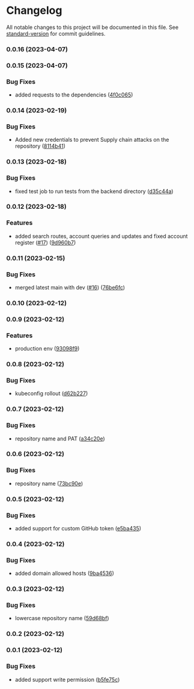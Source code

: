 # Changelog

All notable changes to this project will be documented in this file. See [standard-version](https://github.com/conventional-changelog/standard-version) for commit guidelines.

### 0.0.16 (2023-04-07)

### 0.0.15 (2023-04-07)


### Bug Fixes

* added requests to the dependencies ([4f0c065](https://github.com/ReSupplyOrg/dealer/commit/4f0c06510c3079f7c3ec2074044b59c4312b6f82))

### 0.0.14 (2023-02-19)


### Bug Fixes

* Added new credentials to prevent Supply chain attacks on the repository ([8114b41](https://github.com/ReSupplyOrg/dealer/commit/8114b41be7ea50578d60bf50a67734035308bcc8))

### 0.0.13 (2023-02-18)


### Bug Fixes

* fixed test job to run tests from the backend directory ([d35c44a](https://github.com/ReSupplyOrg/dealer/commit/d35c44a831f5f122c58f82a7555e8aeeebaa923b))

### 0.0.12 (2023-02-18)


### Features

* added search routes, account queries and updates and fixed account register ([#17](https://github.com/ReSupplyOrg/dealer/issues/17)) ([9d960b7](https://github.com/ReSupplyOrg/dealer/commit/9d960b74cddb99391c78ce37ce2cf7cb6e0af703))

### 0.0.11 (2023-02-15)


### Bug Fixes

* merged latest main with dev ([#16](https://github.com/ReSupplyOrg/dealer/issues/16)) ([76be6fc](https://github.com/ReSupplyOrg/dealer/commit/76be6fc227ead3a50bb16fe3d9b68a16d78e41c7))

### 0.0.10 (2023-02-12)

### 0.0.9 (2023-02-12)


### Features

* production env ([93098f9](https://github.com/ReSupplyOrg/dealer/commit/93098f9f94284a148bc3143c87e18149c1fc3452))

### 0.0.8 (2023-02-12)


### Bug Fixes

* kubeconfig rollout ([d62b227](https://github.com/ReSupplyOrg/dealer/commit/d62b2273fea8ef1f6a8fd980bddbce41741c1609))

### 0.0.7 (2023-02-12)


### Bug Fixes

* repository name and PAT ([a34c20e](https://github.com/ReSupplyOrg/dealer/commit/a34c20e20aa4af75e24586ff395c3a7b2a4579b5))

### 0.0.6 (2023-02-12)


### Bug Fixes

* repository name ([73bc90e](https://github.com/ReSupplyOrg/dealer/commit/73bc90e98c9e9921488fe6ea105c36140afb03d5))

### 0.0.5 (2023-02-12)


### Bug Fixes

* added support for custom GitHub token ([e5ba435](https://github.com/ReSupplyOrg/dealer/commit/e5ba435a8d63087d8836431760b30997fd2eea97))

### 0.0.4 (2023-02-12)


### Bug Fixes

* added domain allowed hosts ([9ba4536](https://github.com/ReSupplyOrg/dealer/commit/9ba4536490150f53654efefbcd60e879897754cd))

### 0.0.3 (2023-02-12)


### Bug Fixes

* lowercase repository name ([59d68bf](https://github.com/ReSupplyOrg/dealer/commit/59d68bff1d902a05245d77771262a96fcb91967d))

### 0.0.2 (2023-02-12)

### 0.0.1 (2023-02-12)


### Bug Fixes

* added support write permission ([b5fe75c](https://github.com/ReSupplyOrg/dealer/commit/b5fe75c92ef073d60e2269b152463e4192b400a3))
